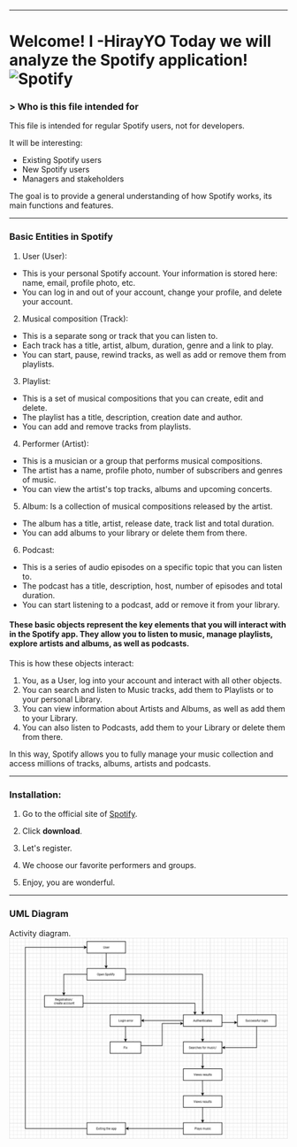 ---------------------------------------------------------------------------------------------------------------------------------------------------------------------------------------------------------------------------------------------------------------------------------------------------------------

# Welcome! I **-HirayYO**  Today we will analyze the Spotify application! ![Spotify](https://digiseller.mycdn.ink/preview/820112/p1_3450772_0bbe1bea.png)


### > Who is this file intended for

This file is intended for regular Spotify users, not for developers.

It will be interesting:

- Existing Spotify users
- New Spotify users
- Managers and stakeholders

The goal is to provide a general understanding of how Spotify works, its main functions and features.


---------------------------------------------------------------------------------------------------------------------------------------------------------------


### Basic Entities in Spotify

1. User (User):
 - This is your personal Spotify account. Your information is stored here: name, email, profile photo, etc.
 - You can log in and out of your account, change your profile, and delete your account.

2. Musical composition (Track):
- This is a separate song or track that you can listen to.
 - Each track has a title, artist, album, duration, genre and a link to play.
 - You can start, pause, rewind tracks, as well as add or remove them from playlists.

3. Playlist:
 - This is a set of musical compositions that you can create, edit and delete.
 - The playlist has a title, description, creation date and author.
 - You can add and remove tracks from playlists.

4. Performer (Artist):
 - This is a musician or a group that performs musical compositions.
 - The artist has a name, profile photo, number of subscribers and genres of music.
 - You can view the artist's top tracks, albums and upcoming concerts.

5. Album:
Is a collection of musical compositions released by the artist.
 - The album has a title, artist, release date, track list and total duration.
 - You can add albums to your library or delete them from there.

6. Podcast:
 - This is a series of audio episodes on a specific topic that you can listen to.
 - The podcast has a title, description, host, number of episodes and total duration.
 - You can start listening to a podcast, add or remove it from your library.

#### These basic objects represent the key elements that you will interact with in the Spotify app. They allow you to listen to music, manage playlists, explore artists and albums, as well as podcasts.

This is how these objects interact:

1. You, as a User, log into your account and interact with all other objects.
2. You can search and listen to Music tracks, add them to Playlists or to your personal Library.
3. You can view information about Artists and Albums, as well as add them to your Library.
4. You can also listen to Podcasts, add them to your Library or delete them from there.

In this way, Spotify allows you to fully manage your music collection and access millions of tracks, albums, artists and podcasts.

---------------------------------------------------------------------------------------------------------------------------------------------------------------


### Installation:

1. Go to the official site of [Spotify](https://www.spotify.com/).
 
2. Click **download**.

3. Let's register.

4. We choose our favorite performers and groups.

5. Enjoy, you are wonderful.

---------------------------------------------------------------------------------------------------------------------------------------------------------------------------------------------------------------------------------------------------------------------------------------------------------------

### UML Diagram
 
Activity diagram.
![Activity diagram](https://github.com/HirayYo/Artur-IS31/blob/main/Activity%20diagram.png)


